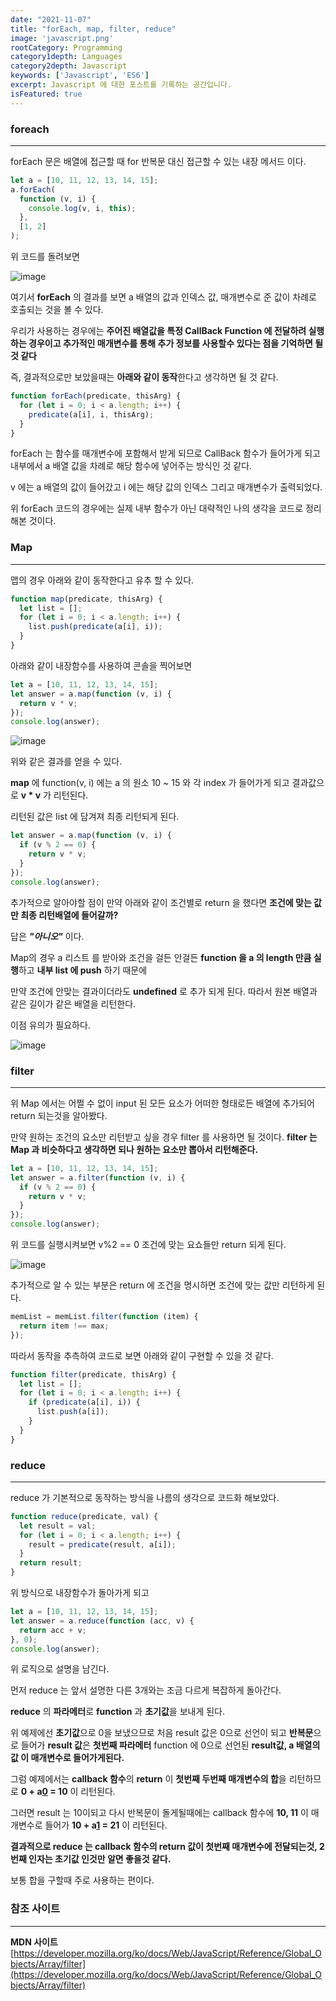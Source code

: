 ```yaml
---
date: "2021-11-07"
title: "forEach, map, filter, reduce"
image: 'javascript.png'
rootCategory: Programming
category1depth: Languages
category2depth: Javascript
keywords: ['Javascript', 'ES6']
excerpt: Javascript 에 대한 포스트를 기록하는 공간입니다.
isFeatured: true
---
```


### foreach

---

forEach 문은 배열에 접근할 때 for 반복문 대신 접근할 수 있는 내장 메서드 이다.

```js
let a = [10, 11, 12, 13, 14, 15];
a.forEach(
  function (v, i) {
    console.log(v, i, this);
  },
  [1, 2]
);
```

위 코드를 돌려보면

![image](https://user-images.githubusercontent.com/56063287/146776404-3162c23d-f461-4689-8385-b8d29d460222.png)

여기서 **forEach** 의 결과를 보면 a 배열의 값과 인덱스 값, 매개변수로 준 값이 차례로 호출되는 것을 볼 수 있다.

우리가 사용하는 경우에는 **주어진 배열값을 특정 CallBack Function 에 전달하려 실행하는 경우이고 추가적인 매개변수를 통해 추가 정보를 사용할수 있다는 점을 기억하면 될 것 같다**

즉, 결과적으로만 보았을때는 **아래와 같이 동작**한다고 생각하면 될 것 같다.

```js
function forEach(predicate, thisArg) {
  for (let i = 0; i < a.length; i++) {
    predicate(a[i], i, thisArg);
  }
}
```

forEach 는 함수를 매개변수에 포함해서 받게 되므로 CallBack 함수가 들어가게 되고 내부에서 a 배열 값을 차례로 해당 함수에 넣어주는 방식인 것 같다.

v 에는 a 배열의 값이 들어갔고 i 에는 해당 값의 인덱스 그리고 매개변수가 출력되었다.

위 forEach 코드의 경우에는 실제 내부 함수가 아닌 대략적인 나의 생각을 코드로 정리해본 것이다.

### Map

---

맵의 경우 아래와 같이 동작한다고 유추 할 수 있다.

```js
function map(predicate, thisArg) {
  let list = [];
  for (let i = 0; i < a.length; i++) {
    list.push(predicate(a[i], i));
  }
}
```

아래와 같이 내장함수를 사용하여 콘솔을 찍어보면

```js
let a = [10, 11, 12, 13, 14, 15];
let answer = a.map(function (v, i) {
  return v * v;
});
console.log(answer);
```

![image](https://user-images.githubusercontent.com/56063287/146776742-30cbb809-10db-48e5-9550-a2e83044bcb9.png)

위와 같은 결과를 얻을 수 있다.

**map** 에 function(v, i) 에는 a 의 원소 10 ~ 15 와 각 index 가 들어가게 되고 결과값으로 **v \* v** 가 리턴된다.

리턴된 값은 list 에 담겨져 최종 리턴되게 된다.

```js
let answer = a.map(function (v, i) {
  if (v % 2 == 0) {
    return v * v;
  }
});
console.log(answer);
```

추가적으로 알아야할 점이 만약 아래와 같이 조건별로 return 을 했다면 **조건에 맞는 값만 최종 리턴배열에 들어갈까?**

답은 **_"아니오"_** 이다.

Map의 경우 a 리스트 를 받아와 조건을 걸든 안걸든 **function 을 a 의 length 만큼 실행**하고 **내부 list 에 push** 하기 때문에

만약 조건에 안맞는 결과이더라도 **undefined** 로 추가 되게 된다. 따라서 원본 배열과 같은 길이가 같은 배열을 리턴한다.

이점 유의가 필요하다.

![image](https://user-images.githubusercontent.com/56063287/146777077-6cde1a7e-4ec0-4cab-803b-fe72a98c3d10.png)

### filter

---

위 Map 에서는 어쩔 수 없이 input 된 모든 요소가 어떠한 형태로든 배열에 추가되어 return 되는것을 알아봤다.

만약 원하는 조건의 요소만 리턴받고 싶을 경우 filter 를 사용하면 될 것이다.
**filter 는 Map 과 비슷하다고 생각하면 되나 원하는 요소만 뽑아서 리턴해준다.**

```js
let a = [10, 11, 12, 13, 14, 15];
let answer = a.filter(function (v, i) {
  if (v % 2 == 0) {
    return v * v;
  }
});
console.log(answer);
```

위 코드를 실행시켜보면 v%2 == 0 조건에 맞는 요쇼들만 return 되게 된다.

![image](https://user-images.githubusercontent.com/56063287/146777455-4e15e791-278f-45eb-bed6-f8d7fdc27a6e.png)

추가적으로 알 수 있는 부분은 return 에 조건을 명시하면 조건에 맞는 값만 리턴하게 된다.

```js
memList = memList.filter(function (item) {
  return item !== max;
});
```

따라서 동작을 추측하여 코드로 보면 아래와 같이 구현할 수 있을 것 같다.

```js
function filter(predicate, thisArg) {
  let list = [];
  for (let i = 0; i < a.length; i++) {
    if (predicate(a[i], i)) {
      list.push(a[i]);
    }
  }
}
```

### reduce

---

reduce 가 기본적으로 동작하는 방식을 나름의 생각으로 코드화 해보았다.

```js
function reduce(predicate, val) {
  let result = val;
  for (let i = 0; i < a.length; i++) {
    result = predicate(result, a[i]);
  }
  return result;
}
```

위 방식으로 내장함수가 돌아가게 되고

```js
let a = [10, 11, 12, 13, 14, 15];
let answer = a.reduce(function (acc, v) {
  return acc + v;
}, 0);
console.log(answer);
```

위 로직으로 설명을 남긴다.

먼저 reduce 는 앞서 설명한 다른 3개와는 조금 다르게 복잡하게 돌아간다.

**reduce** 의 **파라메터**로 **function** 과 **초기값**을 보내게 된다.

위 예제에선 **초기값**으로 0을 보냈으므로 처음 result 값은 0으로 선언이 되고 **반복문**으로 들어가 **result 값**은 **첫번째 파라메터** function 에 0으로 선언된 **result값, a 배열의 값 이 매개변수로 들어가게된다.**

그럼 예제에서는 **callback 함수**의 **return** 이 **첫번째 두번째 매개변수의 합**을 리턴하므로 **0 + a[0](10) = 10** 이 리턴된다.

그러면 result 는 10이되고 다시 반복문이 돌게될때에는 callback 함수에 **10, 11** 이 매개변수로 들어가 **10 + a[1](11) = 21** 이 리턴된다.

**결과적으로 reduce 는 callback 함수의 return 값이 첫번째 매개변수에 전달되는것, 2번째 인자는 초기값 인것만 알면 좋을것 같다.**

보통 합을 구할때 주로 사용하는 편이다.

### 참조 사이트

---

**MDN 사이트** [https://developer.mozilla.org/ko/docs/Web/JavaScript/Reference/Global_Objects/Array/filter](https://developer.mozilla.org/ko/docs/Web/JavaScript/Reference/Global_Objects/Array/filter)
